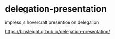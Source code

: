 # delegation-presentation
impress.js hovercraft presention on delegation

https://bmsleight.github.io/delegation-presentation/
